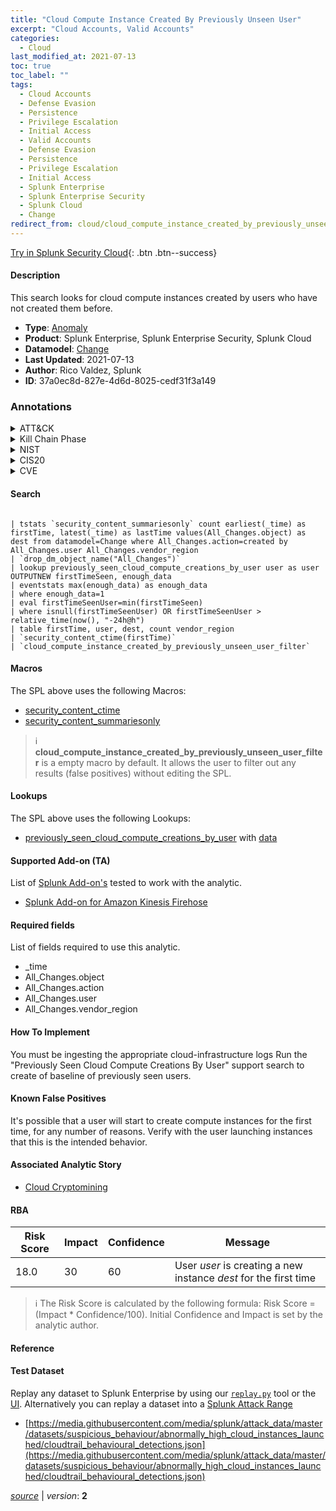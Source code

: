 ```yaml
---
title: "Cloud Compute Instance Created By Previously Unseen User"
excerpt: "Cloud Accounts, Valid Accounts"
categories:
  - Cloud
last_modified_at: 2021-07-13
toc: true
toc_label: ""
tags:
  - Cloud Accounts
  - Defense Evasion
  - Persistence
  - Privilege Escalation
  - Initial Access
  - Valid Accounts
  - Defense Evasion
  - Persistence
  - Privilege Escalation
  - Initial Access
  - Splunk Enterprise
  - Splunk Enterprise Security
  - Splunk Cloud
  - Change
redirect_from: cloud/cloud_compute_instance_created_by_previously_unseen_user/
---
```




[Try in Splunk Security Cloud](https://www.splunk.com/en_us/cyber-security.html){: .btn .btn--success}

#### Description

This search looks for cloud compute instances created by users who have not created them before.

- **Type**: [Anomaly](https://github.com/splunk/security_content/wiki/Detection-Analytic-Types)
- **Product**: Splunk Enterprise, Splunk Enterprise Security, Splunk Cloud
- **Datamodel**: [Change](https://docs.splunk.com/Documentation/CIM/latest/User/Change)
- **Last Updated**: 2021-07-13
- **Author**: Rico Valdez, Splunk
- **ID**: 37a0ec8d-827e-4d6d-8025-cedf31f3a149

### Annotations
<details>
  <summary>ATT&CK</summary>

<div markdown="1">

#### [ATT&CK](https://attack.mitre.org/)

| ID          | Technique   | Tactic         |
| ----------- | ----------- |--------------- |
| [T1078.004](https://attack.mitre.org/techniques/T1078/004/) | Cloud Accounts | Defense Evasion, Persistence, Privilege Escalation, Initial Access |

| [T1078](https://attack.mitre.org/techniques/T1078/) | Valid Accounts | Defense Evasion, Persistence, Privilege Escalation, Initial Access |

</div>
</details>


<details>
  <summary>Kill Chain Phase</summary>

<div markdown="1">

* Actions on Objectives


</div>
</details>


<details>
  <summary>NIST</summary>

<div markdown="1">

* ID.AM



</div>
</details>

<details>
  <summary>CIS20</summary>

<div markdown="1">

* CIS 1



</div>
</details>

<details>
  <summary>CVE</summary>

<div markdown="1">


</div>
</details>


#### Search

```

| tstats `security_content_summariesonly` count earliest(_time) as firstTime, latest(_time) as lastTime values(All_Changes.object) as dest from datamodel=Change where All_Changes.action=created by All_Changes.user All_Changes.vendor_region 
| `drop_dm_object_name("All_Changes")` 
| lookup previously_seen_cloud_compute_creations_by_user user as user OUTPUTNEW firstTimeSeen, enough_data 
| eventstats max(enough_data) as enough_data 
| where enough_data=1 
| eval firstTimeSeenUser=min(firstTimeSeen) 
| where isnull(firstTimeSeenUser) OR firstTimeSeenUser > relative_time(now(), "-24h@h") 
| table firstTime, user, dest, count vendor_region 
| `security_content_ctime(firstTime)` 
| `cloud_compute_instance_created_by_previously_unseen_user_filter`
```

#### Macros
The SPL above uses the following Macros:
* [security_content_ctime](https://github.com/splunk/security_content/blob/develop/macros/security_content_ctime.yml)
* [security_content_summariesonly](https://github.com/splunk/security_content/blob/develop/macros/security_content_summariesonly.yml)

> :information_source:
> **cloud_compute_instance_created_by_previously_unseen_user_filter** is a empty macro by default. It allows the user to filter out any results (false positives) without editing the SPL.

#### Lookups
The SPL above uses the following Lookups:

* [previously_seen_cloud_compute_creations_by_user](https://github.com/splunk/security_content/blob/develop/lookups/previously_seen_cloud_compute_creations_by_user.yml) with [data](https://github.com/splunk/security_content/tree/develop/lookups/previously_seen_cloud_compute_creations_by_user.csv)


#### Supported Add-on (TA)
List of [Splunk Add-on's](https://docs.splunk.com/Documentation/AddOns/released/Overview/AboutSplunkadd-ons) tested to work with the analytic.

* [Splunk Add-on for Amazon Kinesis Firehose](https://splunkbase.splunk.com/app/3719)


#### Required fields
List of fields required to use this analytic.
* _time
* All_Changes.object
* All_Changes.action
* All_Changes.user
* All_Changes.vendor_region



#### How To Implement
You must be ingesting the appropriate cloud-infrastructure logs Run the &#34;Previously Seen Cloud Compute Creations By User&#34; support search to create of baseline of previously seen users.
#### Known False Positives
It&#39;s possible that a user will start to create compute instances for the first time, for any number of reasons. Verify with the user launching instances that this is the intended behavior.

#### Associated Analytic Story
* [Cloud Cryptomining](/stories/cloud_cryptomining)




#### RBA

| Risk Score  | Impact      | Confidence   | Message      |
| ----------- | ----------- |--------------|--------------|
| 18.0 | 30 | 60 | User $user$ is creating a new instance $dest$ for the first time |


> :information_source:
> The Risk Score is calculated by the following formula: Risk Score = (Impact * Confidence/100). Initial Confidence and Impact is set by the analytic author.


#### Reference


#### Test Dataset
Replay any dataset to Splunk Enterprise by using our [`replay.py`](https://github.com/splunk/attack_data#using-replaypy) tool or the [UI](https://github.com/splunk/attack_data#using-ui).
Alternatively you can replay a dataset into a [Splunk Attack Range](https://github.com/splunk/attack_range#replay-dumps-into-attack-range-splunk-server)

* [https://media.githubusercontent.com/media/splunk/attack_data/master/datasets/suspicious_behaviour/abnormally_high_cloud_instances_launched/cloudtrail_behavioural_detections.json](https://media.githubusercontent.com/media/splunk/attack_data/master/datasets/suspicious_behaviour/abnormally_high_cloud_instances_launched/cloudtrail_behavioural_detections.json)



[*source*](https://github.com/splunk/security_content/tree/develop/detections/cloud/cloud_compute_instance_created_by_previously_unseen_user.yml) \| *version*: **2**